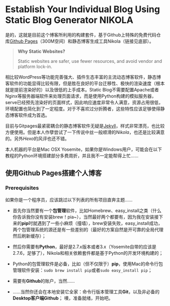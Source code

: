 <!-- 
.. title: 使用静态博客生成器Nikola建立个人主页
.. slug: shi-yong-jing-tai-bo-ke-sheng-cheng-qi-nikolajian-li-ge-ren-zhu-ye
.. date: 2015-03-20 16:48:58 UTC+08:00
.. tags: 
.. category: 
.. link: 
.. description: 
.. type: text
-->

Establish Your Individual Blog Using Static Blog Generator NIKOLA
==== 

是的，这就是目前这个博客所利用的构建套件，基于Github上特殊的免费代码仓库[Github Pages](https://pages.github.com/)（300M空间）和静态博客生成工具Nikola（链接见底部）。

> **Why Static Websites?**
> 
> Static websites are safer, use fewer resources, and avoid vendor and platform lock-in.

相比较WordPress等功能完善强大、插件生态丰富的主流动态博客软件，静态博客软件的功能显得比较有限，但是胜在良好的平台迁移性、极快的渲染速度（根本就是提前渲染好的）以及很低的上手成本。Static Blog不需要配置Apache或者Nginx等服务器端软件来处理页面请求，而是使用Python构建的模拟服务器，serve已经预先渲染好的页面样式，因此响应速度非常令人满意，资源占用很低，环境配置也简化到了一定程度。对于不喜欢过分折腾者，这些特性应该足够使得静态博客软件成为首选。

<!-- TEASER_END -->

目前与Gitpages最紧密耦合的静态博客软件无疑是[Jekyll](http://jekyllrb.com/)，样式非常漂亮，也比较方便使用。但是本人作孽尝试了一下传说中丝一般顺滑的*Nikola*，也还是比较满意的。另外*Hexo*的风评也还不错。

本人机器的平台是Mac OSX Yosemite，如果你是Windows用户，可能会在以下教程的Python环境搭建部分多费周折，并且我不一定能帮得上忙……

## 使用Github Pages搭建个人博客
### Prerequisites
如果你是一个程序员，应该跳过以下列表的所有项目直奔主题……

 - 首先你当然要有一个**包管理**软件，比如Homebrew、easy\_install之类（什么你告诉我你没有安装brew！pia~），当然最好两个都要有，因为我在安装接下来的**pip**时就遇到了一些小麻烦（撞墙），brew安装失败，easy\_install成功，两个包管理系统的源还是有一些差别的（最好的方案自然是开可靠的全局代理然后刷新缓存）；
 
 - 然后你需要有**Python**，最好是2.7.x版本或者3.x（Yosemite自带的应该是2.7.6，足够了），Nikola和相关依赖套件都是基于Python的开发环境构建的；
 
- Python的包管理软件是必备，比如（但不仅限于）**pip**，使用Mac的命令行包管理软件安装：`sudo brew install pip`或者`sudo easy_install pip`；

- 需要有**Github**的账户，当然……
- ……当然你还会在本地安装它全家：命令行版本管理工具**Git**，以及非必备的**Desktop客户端Github**；
噢，准备就绪，开始吧。

### 
